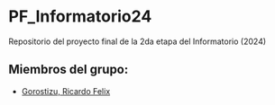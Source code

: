 # PF_Informatorio24

Repositorio del proyecto final de la 2da etapa del Informatorio (2024)

## Miembros del grupo:
* [Gorostizu, Ricardo Felix](https://github.com/Richardgoros) 
